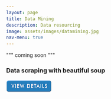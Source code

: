 ```yaml
---
layout: page
title: Data Mining
description: Data resourcing
image: assets/images/datamining.jpg
nav-menu: true
---
```


""" coming soon """

### Data scraping with beautiful soup
[![button](https://github.com/CVanchieri/DSPortfolio/blob/gh-pages/assets/images/viewdetails.png?raw=true)](https://cvanchieri.github.io/DSPortfolio/datascrapingbeautifulsoup.html)
